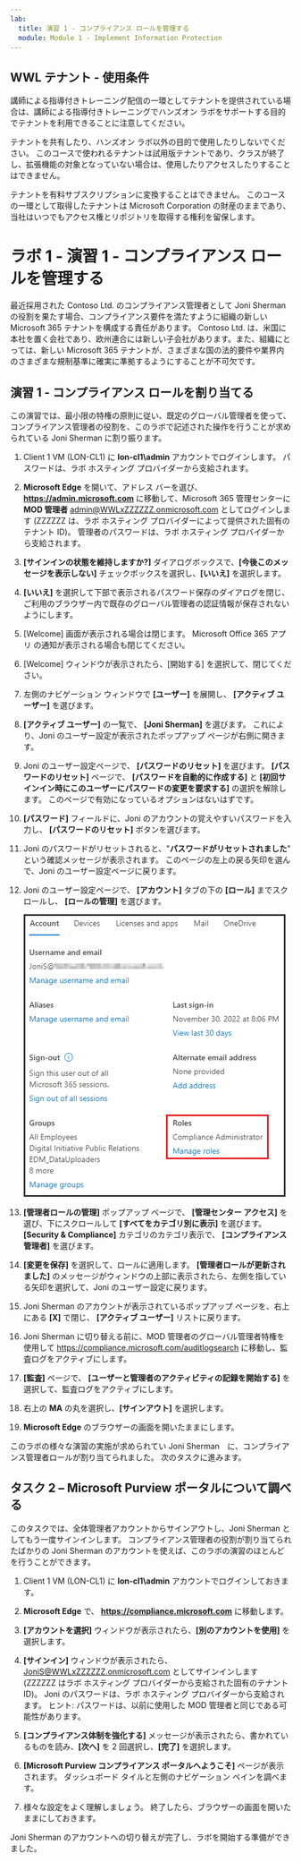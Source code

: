 ```yaml
---
lab:
  title: 演習 1 - コンプライアンス ロールを管理する
  module: Module 1 - Implement Information Protection
---
```

## WWL テナント - 使用条件

講師による指導付きトレーニング配信の一環としてテナントを提供されている場合は、講師による指導付きトレーニングでハンズオン ラボをサポートする目的でテナントを利用できることに注意してください。

テナントを共有したり、ハンズオン ラボ以外の目的で使用したりしないでください。 このコースで使われるテナントは試用版テナントであり、クラスが終了し、拡張機能の対象となっていない場合は、使用したりアクセスしたりすることはできません。

テナントを有料サブスクリプションに変換することはできません。 このコースの一環として取得したテナントは Microsoft Corporation の財産のままであり、当社はいつでもアクセス権とリポジトリを取得する権利を留保します。

# ラボ 1 - 演習 1 - コンプライアンス ロールを管理する

最近採用された Contoso Ltd. のコンプライアンス管理者として Joni Sherman の役割を果たす場合、コンプライアンス要件を満たすように組織の新しい Microsoft 365 テナントを構成する責任があります。 Contoso Ltd. は、米国に本社を置く会社であり、欧州連合には新しい子会社があります。また、組織にとっては、新しい Microsoft 365 テナントが、さまざまな国の法的要件や業界内のさまざまな規制基準に確実に準拠するようにすることが不可欠です。

## 演習 1 - コンプライアンス ロールを割り当てる

この演習では、最小限の特権の原則に従い、既定のグローバル管理者を使って、コンプライアンス管理者の役割を、このラボで記述された操作を行うことが求められている Joni Sherman に割り振ります。

1. Client 1 VM (LON-CL1) に **lon-cl1\admin** アカウントでログインします。 パスワードは、ラボ ホスティング プロバイダーから支給されます。

1. **Microsoft Edge** を開いて、アドレス バーを選び、 **https://admin.microsoft.com** に移動して、Microsoft 365 管理センターに **MOD 管理者** admin@WWLxZZZZZZ.onmicrosoft.com としてログインします (ZZZZZZ は、ラボ ホスティング プロバイダーによって提供された固有のテナント ID)。 管理者のパスワードは、ラボ ホスティング プロバイダーから支給されます。

1. **[サインインの状態を維持しますか?]** ダイアログボックスで、**[今後このメッセージを表示しない]** チェックボックスを選択し、**[いいえ]** を選択します。

1. **[いいえ]** を選択して下部で表示されるパスワード保存のダイアログを閉じ、ご利用のブラウザー内で既存のグローバル管理者の認証情報が保存されないようにします。

1. [Welcome] 画面が表示される場合は閉じます。 Microsoft Office 365 アプリ の通知が表示される場合も閉じてください。

1. [Welcome] ウィンドウが表示されたら、[開始する] を選択して、閉じてください。

1. 左側のナビゲーション ウィンドウで **[ユーザー]** を展開し、 **[アクティブ ユーザー]** を選びます。

1. **[アクティブ ユーザー]** の一覧で、 **[Joni Sherman]** を選びます。 これにより、Joni のユーザー設定が表示されたポップアップ ページが右側に開きます。

1. Joni のユーザー設定ページで、 **[パスワードのリセット]** を選びます。 **[パスワードのリセット]** ページで、 **[パスワードを自動的に作成する]** と **[初回サインイン時にこのユーザーにパスワードの変更を要求する]** の選択を解除します。 このページで有効になっているオプションはないはずです。

1. **[パスワード]** フィールドに、Joni のアカウントの覚えやすいパスワードを入力し、 **[パスワードのリセット]** ボタンを選びます。

1. Joni のパスワードがリセットされると、"**パスワードがリセットされました**" という確認メッセージが表示されます。 このページの左上の戻る矢印を選んで、Joni のユーザー設定ページに戻ります。

1. Joni のユーザー設定ページで、 **[アカウント]** タブの下の **[ロール]** までスクロールし、 **[ロールの管理]** を選びます。

      ![[ロールの管理] オプションのスクリーンショット](../Media/ManageRoles.png)

1. **[管理者ロールの管理]** ポップアップ ページで、 **[管理センター アクセス]** を選び、下にスクロールして **[すべてをカテゴリ別に表示]** を選びます。 **[Security & Compliance]** カテゴリのカテゴリ表示で、 **[コンプライアンス管理者]** を選びます。

1. **[変更を保存]** を選択して、ロールに適用します。 **[管理者ロールが更新されました]** のメッセージがウィンドウの上部に表示されたら、左側を指している矢印を選択して、Joni のユーザー設定に戻ります。

1. Joni Sherman のアカウントが表示されているポップアップ ページを、右上にある **[X]** で閉じ、 **[アクティブ ユーザー]** リストに戻ります。

1. Joni Sherman に切り替える前に、MOD 管理者のグローバル管理者特権を使用して https://compliance.microsoft.com/auditlogsearch に移動し、監査ログをアクティブにします。

1. **[監査]** ページで、 **[ユーザーと管理者のアクティビティの記録を開始する]** を選択して、監査ログをアクティブにします。

1. 右上の **MA** の丸を選択し、**[サインアウト]** を選択します。

1. **Microsoft Edge** のブラウザーの画面を開いたままにします。

このラボの様々な演習の実施が求められてい Joni Sherman　に、コンプライアンス管理者ロールが割り当てられました。 次のタスクに進みます。

## タスク 2 – Microsoft Purview ポータルについて調べる

このタスクでは、全体管理者アカウントからサインアウトし、Joni Sherman としてもう一度サインインします。 コンプライアンス管理者の役割が割り当てられたばかりの Joni Sherman のアカウントを使えば、このラボの演習のほとんどを行うことができます。

1. Client 1 VM (LON-CL1) に **lon-cl1\admin** アカウントでログインしておきます。

1. **Microsoft Edge** で、 **https://compliance.microsoft.com** に移動します。

1. **[アカウントを選択]** ウィンドウが表示されたら、**[別のアカウントを使用]** を選択します。

1. **[サインイン]** ウィンドウが表示されたら、JoniS@WWLxZZZZZZ.onmicrosoft.com としてサインインします (ZZZZZZ はラボ ホスティング プロバイダーから支給された固有のテナント ID)。  Joni のパスワードは、ラボ ホスティング プロバイダーから支給されます。  ヒント: パスワードは、以前に使用した MOD 管理者と同じである可能性があります。

1. **[コンプライアンス体制を強化する]** メッセージが表示されたら、書かれているものを読み、**[次へ]** を 2 回選択し、**[完了]** を選択します。 

1. **[Microsoft Purview コンプライアンス ポータルへようこそ]** ページが表示されます。 ダッシュボード タイルと左側のナビゲーション ペインを調べます。

1. 様々な設定をよく理解しましょう。 終了したら、ブラウザーの画面を開いたままにしておきます。

Joni Sherman のアカウントへの切り替えが完了し、ラボを開始する準備ができました。
